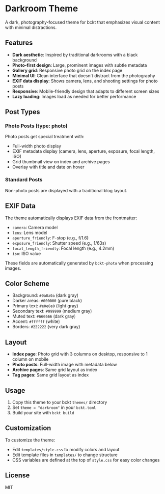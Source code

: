 # Darkroom Theme

A dark, photography-focused theme for bckt that emphasizes visual content with minimal distractions.

## Features

- **Dark aesthetic**: Inspired by traditional darkrooms with a black background
- **Photo-first design**: Large, prominent images with subtle metadata
- **Gallery grid**: Responsive photo grid on the index page
- **Minimal UI**: Clean interface that doesn't distract from the photography
- **EXIF data display**: Shows camera, lens, and shooting settings for photo posts
- **Responsive**: Mobile-friendly design that adapts to different screen sizes
- **Lazy loading**: Images load as needed for better performance

## Post Types

### Photo Posts (type: photo)

Photo posts get special treatment with:
- Full-width photo display
- EXIF metadata display (camera, lens, aperture, exposure, focal length, ISO)
- Grid thumbnail view on index and archive pages
- Overlay with title and date on hover

### Standard Posts

Non-photo posts are displayed with a traditional blog layout.

## EXIF Data

The theme automatically displays EXIF data from the frontmatter:

- `camera`: Camera model
- `lens`: Lens model
- `aperture_friendly`: F-stop (e.g., f/1.6)
- `exposure_friendly`: Shutter speed (e.g., 1/63s)
- `focal_length_friendly`: Focal length (e.g., 4.2mm)
- `iso`: ISO value

These fields are automatically generated by `bckt-photo` when processing images.

## Color Scheme

- Background: `#0a0a0a` (dark gray)
- Darker areas: `#000000` (pure black)
- Primary text: `#e0e0e0` (light gray)
- Secondary text: `#999999` (medium gray)
- Muted text: `#666666` (dark gray)
- Accent: `#ffffff` (white)
- Borders: `#222222` (very dark gray)

## Layout

- **Index page**: Photo grid with 3 columns on desktop, responsive to 1 column on mobile
- **Photo posts**: Full-width image with metadata below
- **Archive pages**: Same grid layout as index
- **Tag pages**: Same grid layout as index

## Usage

1. Copy this theme to your bckt `themes/` directory
2. Set `theme = "darkroom"` in your `bckt.toml`
3. Build your site with `bckt build`

## Customization

To customize the theme:

- Edit `templates/style.css` to modify colors and layout
- Edit template files in `templates/` to change structure
- CSS variables are defined at the top of `style.css` for easy color changes

## License

MIT
